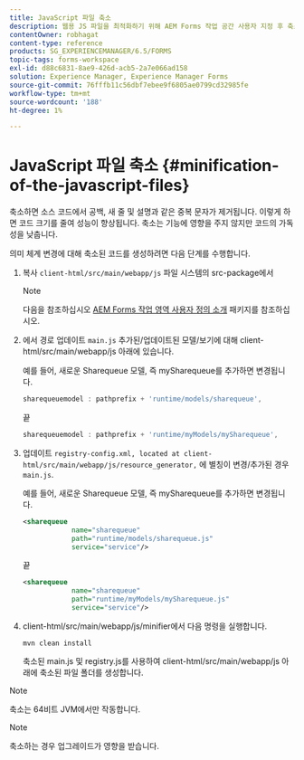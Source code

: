 ```yaml
---
title: JavaScript 파일 축소
description: 웹용 JS 파일을 최적화하기 위해 AEM Forms 작업 공간 사용자 지정 후 축소된 코드를 생성하는 지침입니다.
contentOwner: robhagat
content-type: reference
products: SG_EXPERIENCEMANAGER/6.5/FORMS
topic-tags: forms-workspace
exl-id: d88c6831-8ae9-426d-acb5-2a7e066ad158
solution: Experience Manager, Experience Manager Forms
source-git-commit: 76fffb11c56dbf7ebee9f6805ae0799cd32985fe
workflow-type: tm+mt
source-wordcount: '188'
ht-degree: 1%

---
```


# JavaScript 파일 축소 {#minification-of-the-javascript-files}

축소하면 소스 코드에서 공백, 새 줄 및 설명과 같은 중복 문자가 제거됩니다. 이렇게 하면 코드 크기를 줄여 성능이 향상됩니다. 축소는 기능에 영향을 주지 않지만 코드의 가독성을 낮춥니다.

의미 체계 변경에 대해 축소된 코드를 생성하려면 다음 단계를 수행합니다.

1. 복사 `client-html/src/main/webapp/js` 파일 시스템의 src-package에서

   >[!NOTE]
   >
   >다음을 참조하십시오 [AEM Forms 작업 영역 사용자 정의 소개](/help/forms/using/introduction-customizing-html-workspace.md) 패키지를 참조하십시오.

1. 에서 경로 업데이트 `main.js` 추가된/업데이트된 모델/보기에 대해 client-html/src/main/webapp/js 아래에 있습니다.

   예를 들어, 새로운 Sharequeue 모델, 즉 mySharequeue를 추가하면 변경됩니다.

   ```javascript
   sharequeuemodel : pathprefix + 'runtime/models/sharequeue',
   ```

   끝

   ```javascript
   sharequeuemodel : pathprefix + 'runtime/myModels/mySharequeue',
   ```

1. 업데이트 `registry-config.xml, located at client-html/src/main/webapp/js/resource_generator,` 에 별칭이 변경/추가된 경우 `main.js`.

   예를 들어, 새로운 Sharequeue 모델, 즉 mySharequeue를 추가하면 변경됩니다.

   ```xml
   <sharequeue
               name="sharequeue"
               path="runtime/models/sharequeue.js"
               service="service"/>
   ```

   끝

   ```xml
   <sharequeue
               name="sharequeue"
               path="runtime/myModels/mySharequeue.js"
               service="service"/>
   ```

1. client-html/src/main/webapp/js/minifier에서 다음 명령을 실행합니다.

   ```shell
   mvn clean install
   ```

   축소된 main.js 및 registry.js를 사용하여 client-html/src/main/webapp/js 아래에 축소된 파일 폴더를 생성합니다.

>[!NOTE]
>
>축소는 64비트 JVM에서만 작동합니다.

>[!NOTE]
>
>축소하는 경우 업그레이드가 영향을 받습니다.
